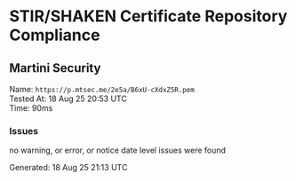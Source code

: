 # STIR/SHAKEN Certificate Repository Compliance

## Martini Security

Name: `https://p.mtsec.me/2e5a/B6xU-cXdxZ5R.pem`\
Tested At: 18 Aug 25 20:53 UTC\
Time: 90ms

### Issues

no warning, or error, or notice date level issues were found

Generated: 18 Aug 25 21:13 UTC